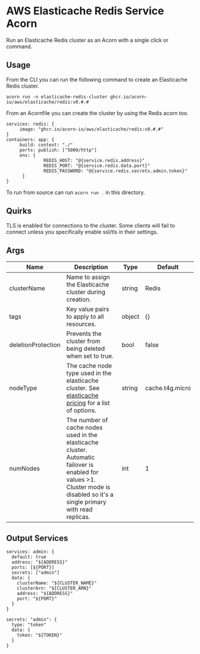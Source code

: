 # AWS Elasticache Redis Service Acorn

Run an Elasticache Redis cluster as an Acorn with a single click or command.

## Usage

From the CLI you can run the following command to create an Elasticache Redis cluster.

```shell
acorn run -n elasticache-redis-cluster ghcr.io/acorn-io/aws/elasticache/redis:v0.#.#
```

From an Acornfile you can create the cluster by using the Redis acorn too.
```cue
services: redis: {
     image: "ghcr.io/acorn-io/aws/elasticache/redis:v0.#.#"
}
containers: app: {
     build: context: "./"
     ports: publish: ["5000/http"]
     env: {
              REDIS_HOST: "@{service.redis.address}"
              REDIS_PORT: "@{service.redis.data.port}"
              REDIS_PASSWORD: "@{service.redis.secrets.admin.token}"
      }
}
```

To run from source can run `acorn run .` in this directory.

## Quirks

TLS is enabled for connections to the cluster. Some clients will fail to connect unless you specifically enable ssl/tls in their settings.

## Args

| Name               | Description                                                                                                                                                                   | Type   | Default         |
|--------------------|-------------------------------------------------------------------------------------------------------------------------------------------------------------------------------|--------|-----------------|
| clusterName        | Name to assign the Elasticache cluster during creation.                                                                                                                       | string | Redis           | 
| tags               | Key value pairs to apply to all resources.                                                                                                                                    | object | {}              | 
| deletionProtection | Prevents the cluster from being deleted when set to true.                                                                                                                     | bool   | false           | 
| nodeType           | The cache node type used in the elasticache cluster. See [elasticache pricing](https://aws.amazon.com/elasticache/pricing/) for a list of options.                            | string | cache.t4g.micro | 
| numNodes           | The number of cache nodes used in the elasticache cluster. Automatic failover is enabled for values >1. Cluster mode is disabled so it's a single primary with read replicas. | int    | 1               | 

## Output Services

```cue
services: admin: {
  default: true
  address: "${ADDRESS}"
  ports: [${PORT}]
  secrets: ["admin"]
  data: {
    clusterName: "${CLUSTER_NAME}"
    clusterArn: "${CLUSTER_ARN}"
    address: "${ADDRESS}"
    port: "${PORT}"
  }
}

secrets: "admin": {
  type: "token"
  data: {
    token: "${TOKEN}"
  }
}
```
